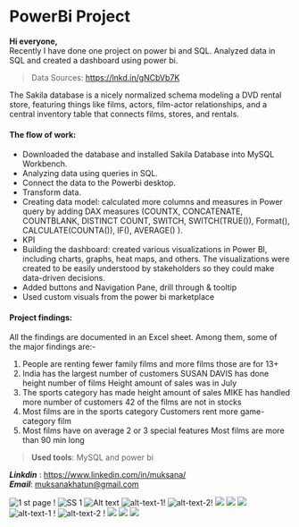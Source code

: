 # PowerBi Project
>
**Hi everyone,**<br>
Recently I have done one project on power bi and SQL. Analyzed data in SQL and created a dashboard using power bi.<br>
> Data Sources: https://lnkd.in/gNCbVb7K <br>

The Sakila database is a nicely normalized schema modeling a DVD rental store, featuring things like films, actors, film-actor relationships, and a central inventory table that connects films, stores, and rentals.

#### The flow of work:<br>
- Downloaded the database and installed Sakila Database into MySQL Workbench.<br>
- Analyzing data using queries in SQL. <br>
- Connect the data to the Powerbi desktop. <br>
- Transform data. <br>
- Creating data model: calculated more columns and measures in Power query by adding DAX measures (COUNTX, CONCATENATE, COUNTBLANK, DISTINCT COUNT, SWITCH, SWITCH(TRUE()), Format(), CALCULATE(COUNTA()), IF(), AVERAGE() ).<br>
- KPI <br>
- Building the dashboard: created various visualizations in Power Bl, including charts, graphs, heat maps, and others. The visualizations were created to be easily understood by stakeholders so they could make
data-driven decisions.<br>
- Added buttons and Navigation Pane, drill through & tooltip <br>
- Used custom visuals from the power bi marketplace<br>


#### Project findings:<br>
All the findings are documented in an Excel sheet. Among them, some of the major findings are:-<br>
1. People are renting fewer family films and more films those are for 13+
2. India has the largest number of customers SUSAN DAVIS has done height number of films Height amount of sales was in July
3. The sports category has made height amount of sales MIKE has handled more number of customers 42 of  the films are not in stocks
4. Most	films are in the sports category Customers rent more game-category film
5. Most films have on average 2 or 3 special features Most films are more than 90 min long

>**Used tools**: MySQL and power bi<br> 


***Linkdin*** : <https://www.linkedin.com/in/muksana/> <br> 
***Email***: <muksanakhatun@gmail.com>


![ 1 st page !](https://github.com/muksanakhatun/sakila-powerbi/blob/main/1st_datset.PNG "1 st page")
<img src="https://github.com/muksanakhatun/sakila-powerbi/blob/main/2nd.PNG" alt="SS 1"/>
<img title="a title" alt="Alt text" src="https://github.com/muksanakhatun/sakila-powerbi/blob/main/3rd.PNG ">
![alt-text-1!](https://github.com/muksanakhatun/sakila-powerbi/blob/main/4th.PNG "title-1") 
![alt-text-2!](https://github.com/muksanakhatun/sakila-powerbi/blob/main/5th.PNG "title-2")
<img src="https://github.com/muksanakhatun/sakila-powerbi/blob/main/6th.PNG" >
<img src="https://github.com/muksanakhatun/sakila-powerbi/blob/main/8th.PNG">
<img src="https://github.com/muksanakhatun/sakila-powerbi/blob/main/7th.PNG" >
![alt-text-1 !]( https://github.com/muksanakhatun/sakila-powerbi/blob/main/9th.PNG "title-1" )
![alt-text-2 !](https://github.com/muksanakhatun/sakila-powerbi/blob/main/11th_drill_through.PNG "title-2")
<img src="https://github.com/muksanakhatun/sakila-powerbi/blob/main/10_tooltip.PNG" >
<img src="https://github.com/muksanakhatun/sakila-powerbi/blob/main/11th_drill_through.PNG"> 
<img src="https://github.com/muksanakhatun/sakila-powerbi/blob/main/12th.PNG" > 
